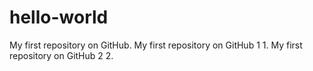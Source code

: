 # hello-world
My first repository on GitHub.
My first repository on GitHub 1 1.
My first repository on GitHub 2 2.
